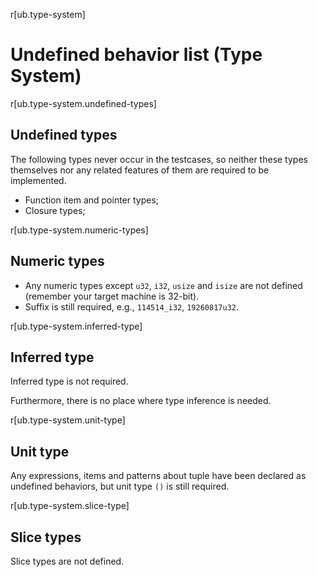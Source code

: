 r[ub.type-system]
# Undefined behavior list (Type System)

r[ub.type-system.undefined-types]
## Undefined types

The following types never occur in the testcases, so neither these types themselves nor any related features of them are required to be implemented.

- Function item and pointer types;
- Closure types;

r[ub.type-system.numeric-types]
## Numeric types

- Any numeric types except `u32`, `i32`, `usize` and `isize` are not defined (remember your target machine is 32-bit).
- Suffix is still required, e.g., `114514_i32`, `19260817u32`.

r[ub.type-system.inferred-type]
## Inferred type

Inferred type is not required. 
<!-- It is promised that all the inferred types in the test suite can be determined uniquely during compilation. -->

Furthermore, there is no place where type inference is needed.

r[ub.type-system.unit-type]
## Unit type

Any expressions, items and patterns about tuple have been declared as undefined behaviors, but unit type `()` is still required.

r[ub.type-system.slice-type]
## Slice types

Slice types are not defined.
